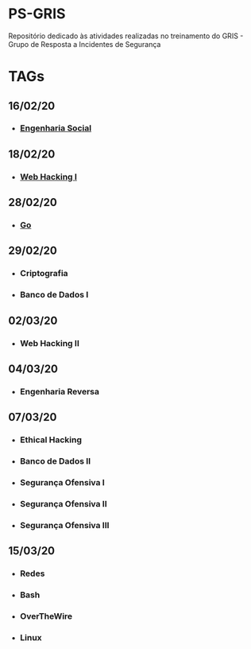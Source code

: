 # PS-GRIS
Repositório dedicado às atividades realizadas no treinamento do GRIS - Grupo de Resposta a Incidentes de Segurança

# TAGs

## 16/02/20
* ### [Engenharia Social](https://github.com/LorenaMamede/ps-gris/blob/master/TAGS/EngenhariaSocial/Vulnerabilidades%20%C3%A0%20Engenharia%20Social.pdf)
## 18/02/20 
* ### [Web Hacking I](https://github.com/LorenaMamede/ps-gris/blob/master/TAGS/WebHacking/TAGWebI.pdf)
## 28/02/20
* ### [Go](https://github.com/LorenaMamede/ps-gris/blob/master/TAGS/Go/main.go)
## 29/02/20
* ### Criptografia
* ### Banco de Dados I
## 02/03/20
* ### Web Hacking II
## 04/03/20
* ### Engenharia Reversa
## 07/03/20
* ### Ethical Hacking
* ### Banco de Dados II
* ### Segurança Ofensiva I
* ### Segurança Ofensiva II
* ### Segurança Ofensiva III
## 15/03/20
* ### Redes
* ### Bash
* ### OverTheWire
* ### Linux
